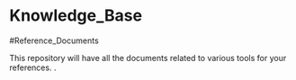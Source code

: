 # Knowledge_Base

#Reference_Documents

This repository will have all the documents related to various tools for your references.
.

